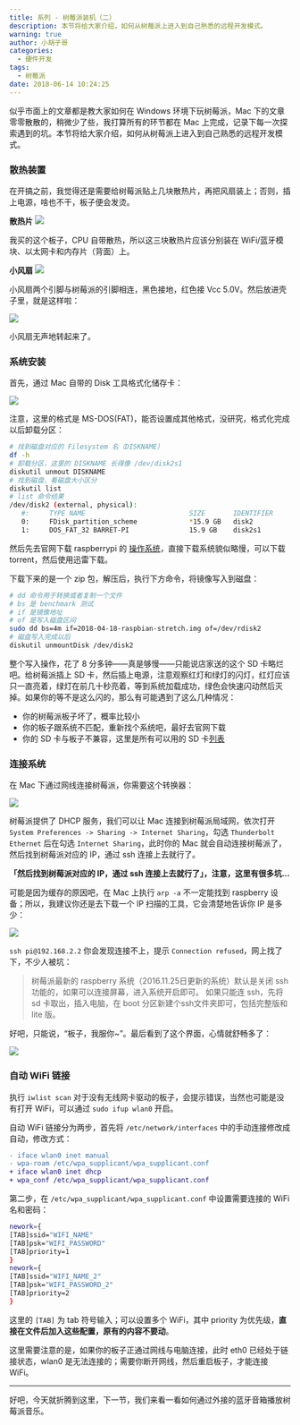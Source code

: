 ```yaml
---
title: 系列 - 树莓派装机（二）
description: 本节将给大家介绍，如何从树莓派上进入到自己熟悉的远程开发模式。
warning: true
author: 小胡子哥
categories:
  - 硬件开发
tags:
  - 树莓派
date: 2018-06-14 10:24:25
---
```


似乎市面上的文章都是教大家如何在 Windows 环境下玩树莓派，Mac 下的文章零零散散的，稍微少了些，我打算所有的环节都在 Mac 上完成，记录下每一次探索遇到的坑。本节将给大家介绍，如何从树莓派上进入到自己熟悉的远程开发模式。

### 散热装置

在开搞之前，我觉得还是需要给树莓派贴上几块散热片，再把风扇装上；否则，插上电源，啥也不干，板子便会发烫。

**散热片**
![](/blogimgs/2018/06/2018-06-12-16-04-22.jpg)

我买的这个板子，CPU 自带散热，所以这三块散热片应该分别装在 WiFi/蓝牙模块、以太网卡和内存片（背面）上。

**小风扇**
![](/blogimgs/2018/06/2018-06-12-16-04-41.jpg)

小风扇两个引脚与树莓派的引脚相连，黑色接地，红色接 Vcc 5.0V。然后放进壳子里，就是这样啦：

![](/blogimgs/2018/06/2018-06-12-16-23-58.jpg)

小风扇无声地转起来了。

### 系统安装

首先，通过 Mac 自带的 Disk 工具格式化储存卡：

![](/blogimgs/2018/06/2018-06-12-16-44-53.jpg)

注意，这里的格式是 MS-DOS(FAT)，能否设置成其他格式，没研究，格式化完成以后卸载分区：

```bash
# 找到磁盘对应的 Filesystem 名（DISKNAME）
df -h
# 卸载分区，这里的 DISKNAME 长得像 /dev/disk2s1 
diskutil unmout DISKNAME
# 找到磁盘，看磁盘大小区分
diskutil list
# list 命令结果
/dev/disk2 (external, physical):
   #:     TYPE NAME                          SIZE       IDENTIFIER
   0:     FDisk_partition_scheme             *15.9 GB   disk2
   1:     DOS_FAT_32 BARRET-PI               15.9 GB    disk2s1
```

然后先去官网下载 raspberrypi 的 [操作系统](https://www.raspberrypi.org/downloads/raspbian/)，直接下载系统貌似略慢，可以下载 torrent，然后使用迅雷下载。

下载下来的是一个 zip 包，解压后，执行下方命令，将镜像写入到磁盘：

```bash
# dd 命令用于转换或者复制一个文件
# bs 是 benchmark 测试
# if 是镜像地址
# of 是写入磁盘区间
sudo dd bs=4m if=2018-04-18-raspbian-stretch.img of=/dev/rdisk2
# 磁盘写入完成以后
diskutil unmountDisk /dev/disk2
```

整个写入操作，花了 8 分多钟——真是够慢——只能说店家送的这个 SD 卡略烂吧。给树莓派插上 SD 卡，然后插上电源，注意观察红灯和绿灯的闪灯，红灯应该只一直亮着，绿灯在前几十秒亮着，等到系统加载成功，绿色会快速闪动然后灭掉。如果你的等不是这么闪的，那么有可能遇到了这么几种情况：

- 你的树莓派板子坏了，概率比较小
- 你的板子跟系统不匹配，重新找个系统吧，最好去官网下载
- 你的 SD 卡与板子不兼容，这里是所有可以用的 SD 卡[列表](https://elinux.org/RPi_SD_cards)

### 连接系统

在 Mac 下通过网线连接树莓派，你需要这个转换器：

![](/blogimgs/2018/06/2018-06-12-17-12-51.jpg)

树莓派提供了 DHCP 服务，我们可以让 Mac 连接到树莓派局域网，依次打开 `System Preferences -> Sharing -> Internet Sharing`，勾选 `Thunderbolt Ethernet` 后在勾选 `Internet Sharing`，此时你的 Mac 就会自动连接树莓派了，然后找到树莓派对应的 IP，通过 ssh 连接上去就行了。

**「然后找到树莓派对应的 IP，通过 ssh 连接上去就行了」，注意，这里有很多坑...**

可能是因为缓存的原因吧，在 Mac 上执行 `arp -a` 不一定能找到 raspberry 设备；所以，我建议你还是去下载一个 IP 扫描的工具，它会清楚地告诉你 IP 是多少：

![](/blogimgs/2018/06/2018-06-18-22-41-49.png)

`ssh pi@192.168.2.2` 你会发现连接不上，提示 `Connection refused`，网上找了下，不少人被坑：

>  树莓派最新的 raspberry 系统（2016.11.25日更新的系统）默认是关闭 ssh 功能的，如果可以连接屏幕，进入系统开启即可。
> 如果只能连 ssh，先将 sd 卡取出，插入电脑，在 boot 分区新建个ssh文件夹即可，包括完整版和 lite 版。

好吧，只能说，“板子，我服你~”。最后看到了这个界面，心情就舒畅多了：

![](/blogimgs/2018/06/2018-06-12-18-13-07.png)

### 自动 WiFi 链接

执行 `iwlist scan` 对于没有无线网卡驱动的板子，会提示错误，当然也可能是没有打开 WiFi，可以通过 `sudo ifup wlan0` 开启。

自动 WiFi 链接分为两步，首先将 `/etc/network/interfaces` 中的手动连接修改成自动，修改方式：

```diff
- iface wlan0 inet manual
- wpa-roam /etc/wpa_supplicant/wpa_supplicant.conf
+ iface wlan0 inet dhcp
+ wpa_conf /etc/wpa_supplicant/wpa_supplicant.conf
```

第二步，在 `/etc/wpa_supplicant/wpa_supplicant.conf` 中设置需要连接的 WiFi 名和密码：

```bash
nework={
[TAB]ssid="WIFI_NAME"
[TAB]psk="WIFI_PASSWORD"
[TAB]priority=1
}
nework={
[TAB]ssid="WIFI_NAME_2"
[TAB]psk="WIFI_PASSWORD_2"
[TAB]priority=2
}
```

这里的 `[TAB]` 为 tab 符号输入；可以设置多个 WiFi，其中 priority 为优先级，**直接在文件后加入这些配置，原有的内容不要动**。

这里需要注意的是，如果你的板子正通过网线与电脑连接，此时 eth0 已经处于链接状态，wlan0 是无法连接的；需要你断开网线，然后重启板子，才能连接 WiFi。

---

好吧，今天就折腾到这里，下一节，我们来看一看如何通过外接的蓝牙音箱播放树莓派音乐。
